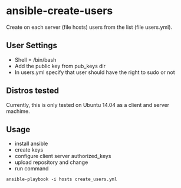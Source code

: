 # ansible-create-users

Create on each server (file hosts) users from the list (file users.yml).

User Settings
------------

- Shell = /bin/bash
- Add the public key from pub_keys dir
- In users.yml specify that user should have the right to sudo or not

Distros tested
------------

Currently, this is only tested on Ubuntu 14.04 as a client and server machime.

Usage
------------
- install ansible
- create keys
- configure client server authorized_keys
- upload repository and change
- run command

```
ansible-playbook -i hosts create_users.yml
```
